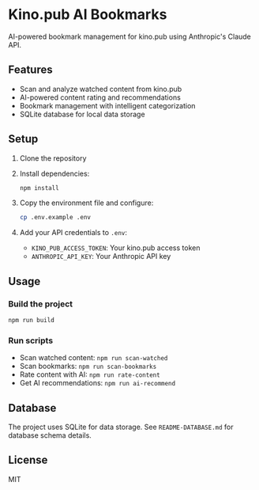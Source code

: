 # Kino.pub AI Bookmarks

AI-powered bookmark management for kino.pub using Anthropic's Claude API.

## Features

- Scan and analyze watched content from kino.pub
- AI-powered content rating and recommendations
- Bookmark management with intelligent categorization
- SQLite database for local data storage

## Setup

1. Clone the repository
2. Install dependencies:
   ```bash
   npm install
   ```

3. Copy the environment file and configure:
   ```bash
   cp .env.example .env
   ```

4. Add your API credentials to `.env`:
   - `KINO_PUB_ACCESS_TOKEN`: Your kino.pub access token
   - `ANTHROPIC_API_KEY`: Your Anthropic API key

## Usage

### Build the project
```bash
npm run build
```

### Run scripts

- Scan watched content: `npm run scan-watched`
- Scan bookmarks: `npm run scan-bookmarks`
- Rate content with AI: `npm run rate-content`
- Get AI recommendations: `npm run ai-recommend`

## Database

The project uses SQLite for data storage. See `README-DATABASE.md` for database schema details.

## License

MIT